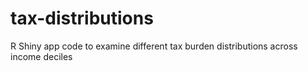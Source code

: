 # tax-distributions
R Shiny app code to examine different tax burden distributions across income deciles
